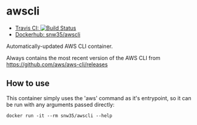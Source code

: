 # awscli

* [Travis CI: ![Build Status](https://travis-ci.org/snw35/awscli.svg?branch=master)](https://travis-ci.org/snw35/awscli)
* [Dockerhub: snw35/awscli](https://hub.docker.com/r/snw35/awscli)

Automatically-updated AWS CLI container.

Always contains the most recent version of the AWS CLI from https://github.com/aws/aws-cli/releases

## How to use

This container simply uses the 'aws' command as it's entrypoint, so it can be run with any arguments passed directly:
```
docker run -it --rm snw35/awscli --help
```
